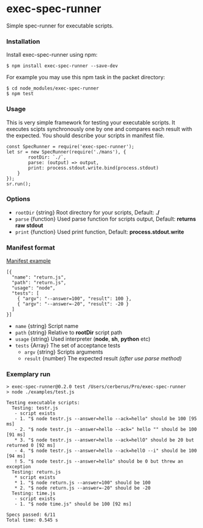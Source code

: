 # exec-spec-runner
Simple spec-runner for executable scripts.

### Installation
Install exec-spec-runner using npm:
```
$ npm install exec-spec-runner --save-dev
```
For example you may use this npm task in the packet directory:
```
$ cd node_modules/exec-spec-runner
$ npm test
```

### Usage
This is very simple framework for testing your executable scripts. It executes scipts synchronously one by one and compares each result with the expected. You should describe your scripts in manifest file.
```
const SpecRunner = require('exec-spec-runner');
let sr = new SpecRunner(require('./mans'), {
        rootDir: `./`,
        parse: (output) => output,
        print: process.stdout.write.bind(process.stdout)
    }
});
sr.run();
```
### Options
* `rootDir` {string} Root directory for your scripts, Default: **./**
* `parse` {function} Used parse function for scripts output, Default: **returns raw stdout**
* `print` {function} Used print function, Default: **process.stdout.write**

### Manifest format
[Manifest example](examples/mans.json)
```
[{
  "name": "return.js",
  "path": "return.js",
  "usage": "node",
  "tests": [
    { "argv": "--answer=100", "result": 100 },
    { "argv": "--answer=-20", "result": -20 }
  ]
}]
```
* `name` {string} Script name
* `path` {string} Relative to **rootDir** script path
* `usage` {string} Used interpreter (**node**, **sh**, **python** etc)
* `tests` {Array} The set of acceptance tests
    * `argv` {string} Scripts arguments
    * `result` {number} The expected result *(after use parse method)*

### Exemplary run
```
> exec-spec-runner@0.2.0 test /Users/cerberus/Pro/exec-spec-runner
> node ./examples/test.js

Testing executable scripts:
  Testing: testr.js
   - script exists
   - 1. "$ node testr.js --answer=hello --ack=hello" should be 100 [95 ms]
   - 2. "$ node testr.js --answer=hello --ack=" hello "" should be 100 [91 ms]
   * 3. "$ node testr.js --answer=hello --ack=hellO" should be 20 but returned 0 [92 ms]
   - 4. "$ node testr.js --answer=hello --ack=hellO --i" should be 100 [94 ms]
   ! 5. "$ node testr.js --answer=hello" should be 0 but threw an exception
  Testing: return.js
   * script exists
   * 1. "$ node return.js --answer=100" should be 100
   * 2. "$ node return.js --answer=-20" should be -20
  Testing: time.js
   - script exists
   - 1. "$ node time.js" should be 100 [92 ms]

Specs passed: 6/11
Total time: 0.545 s
```